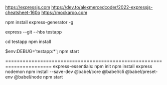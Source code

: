 https://expressjs.com
https://dev.to/alexmercedcoder/2022-expressjs-cheatsheet-160o
https://mockaroo.com

npm install express-generator -g

express --git --hbs testapp

cd testapp
npm install

$env:DEBUG='testapp:*'; npm start

======================================================================
express-essentials:
npm init
npm install express nodemon
npm install --save-dev @babel/core @babel/cli @babel/preset-env  @babel/node
npm start